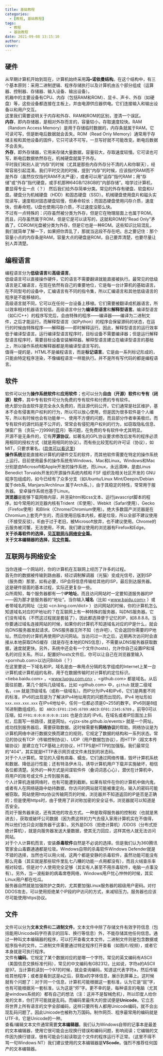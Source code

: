 ```yaml
---
title: 基础教程
categories:
  - [教程, 基础教程]
tags:
  - 教程
  - 基础教程
date: 2021-09-08 13:15:10
author:
cover:
---
```


## 硬件

从早期计算机开始到现在，计算机始终采用**冯•诺依曼结构**。在这个结构中，有三个基本原则：采用二进制逻辑、程序存储执行以及计算机由五个部分组成（运算器、控制器、存储器、输入设备、输出设备）。  
机箱中的主要设备有CPU、内存（包括RAM和ROM）、显卡、声卡、外存（如硬盘）等，这些设备都连接在主板上，并由电源供应器供电。它们连接输入和输出设备以和用户交互。  
这里我们需要说明关于内存和外存、RAM和ROM的区别，澄清一个误区。  
**内存**，即内存储器，是相对外存而言的，容量较小，存取速度较快。RAM（Random Access Memory）是用于存储临时数据的，内存条就属于RAM。它可读可写，但是断电后数据就会丢失。ROM（Read Only Memory）通常用于存储主板和其他设备的固件，它只可读不可写，一旦写好就不可能改变。断电后数据不会丢失。  
**外存**，即外存储器，它用来存储大量数据，容量较大，存取速度较慢。它可读也可写，断电后数据依然存在。机械硬盘就属于外存。  
平时我们和别人说“内存”的时候（尤其是那些内存外存分不清的人和你聊天），经常容易引起混淆。我们平时交流的时候，提到“内存”的时候，应该指代RAM而不是外存（虽然仅仅指代RAM不太严谨），或者可以用“运存”指代RAM；用“存储”或“外存”指代硬盘，或手机那种64GB/128GB的“内部存储”。咱学过计算机，要显得专业一点（？）
然后我们给外存简单分类。常见的外存有硬盘、软盘和U盘。硬盘分为机械硬盘（HDD）和固态硬盘（SSD）。机械硬盘使用盘片和磁头实现读写，速度相对固态硬盘较慢，但寿命较长；而固态硬盘使用闪存介质，速度快，但寿命短。U盘也使用闪存介质，不过速度没那么快。  
不过有一点特殊的：闪存虽然被分类为外存，但是它在物理层面上也属于ROM。而且，闪存虽然属于ROM，但是它是可以读写的，这就和ROM的“Read Only”矛盾了。CDROM光盘被分类为外存，但是它也是一种ROM。这些知识比较混乱，我们就简单了解一下，如果把你弄乱了，那就当这段不存在吧。总之要记住：那个容量小点的内存条是RAM，容量大点的硬盘是ROM，自己要弄清楚，也要尽量让别人弄清楚。  

## 编程语言

编程语言分为**低级语言**和**高级语言**。  
低级语言可以直接操作硬件，它的语言不需要翻译就能直接被执行。最常见的低级语言是汇编语言，在现在依然有自己的重要地位，它是每一台计算机的基础语言。在不同型号的设备中，汇编语言有不同的指令集，所以汇编语言和其他低级语言的程序是不能移植的。  
高级语言就不同，它可以在任何一台设备上移植。它们需要被翻译成机器语言，所以效率相对机器语言较低。高级语言中分为**编译型语言**和**解释型语言**。编译型语言（如C/C++）的程序写完后，会由特殊的程序——编译器——编译为二进制文件，之后才能运行。而解释型语言（如Python）的程序会保留源码的状态，在运行的时候由特殊程序——解释器——即时解释运行。因此，解释型语言的运行效率低于编译型语言。运行编译型语言程序时，目标设备不需要编译器；但是运行解释型语言程序时，需要目标设备安装解释器。解释型语言建立在编译型语言的基础上，所以操作系统和解释器都是用编译型语言写的。  
值得一提的是，HTML不是编程语言，而是**标记语言**。它是由一系列标记形成的，只能由特定程序渲染，不像编程语言一样能执行。并不是所有写代码的都是编程语言。  

## 软件

软件可以分为**操作系统软件**和**应用软件**；也可以分为**自由（开源）软件**和**专有（闭源）软件**，其中专有软件可分为免费的专有软件和付费的专有软件。  
绝大部分自由软件是完全永久免费的，而且源代码公开。它们通常是社区维护，基本不会有侵害用户权利的行为，所以可以放心使用，但是因为很多软件是个人编写，所以有时候也会有功能单一、使用不方便的问题，而且部分作者审美极烂。而专有软件的源代码是不公开的，常常会有侵犯用户权利的行为，如窃取隐私信息、弹窗广告（贪玩一刀999的蓝月）等问题，在免费的专有软件中尤其明显。  
开源不是无条件的，它有**开源协议**。如著名的GPL协议要求修改后发布的程序必须用相同的授权方式（就是用相同的协议）。而有些比较宽松的许可证（协议），如MIT，只要求署名。([具体可以看这里](/47168df2e64b/))  
**操作系统**是能直接和计算机的硬件交互的软件，而其他软件需要在特定的操作系统上运行。目前使用最多的操作系统有Windows、Mac和Linux。Windows和Mac分别是由Microsoft和Apple开发的操作系统，而Linux，永远滴神，是由Linus Benedict Torvalds开发的开源操作系统内核和 FSF 组织及相关社区开发的 GNU 程序包组成的，如今已经有了众多分支（如Ubuntu/Linux Mint/Deepin/Debian属于deb系, Manjaro/Archlinux 属于Arch系。），由于其稳定的特性，常常用于服务器。  安卓操作系统也基于Linux。  
**浏览器**是能够下载网络内容，并渲染html和css文本、运行javascript脚本的程序。如今常用的浏览器内核有Trident（IE使用）、Webkit（Safari使用）、Gecko（Firefox使用）和Blink（Chrome/Chromium使用）。绝大多数国产浏览器是在Chromium上套壳产生的，而且使用旧版本内核，都是垃圾，所以全部不建议使用（不接受反驳）。IE由于过于老旧，被Microsoft放弃，也不建议使用。Chrome的云服务被河蟹，无法使用，不爽。我们建议使用的浏览器有Firefox和Edge。  
**关于杀毒软件的选择，见[互联网与网络安全](#互联网与网络安全)篇。**  
**关于文本编辑器的选择，见[文件](#文件)篇。**  

## 互联网与网络安全

当你连接一个网站时，你的计算机在互联网上经历了许多的过程。  
首先你的数据被传输到路由器，经过调制解调器（光猫）变成光信号，送到ISP（服务商）那里，如有必要，ISP会将信息传输给其他的ISP，最后到达服务器。这是硬件层面的基本过程，实际还更复杂一些。  
众所周知，每个服务器都有一个**IP地址**。而且访问网站时一定要知道服务器的IP——因为那才是服务器的“地址”。当你输入**域名**（比如 <www.baidu.com> ）或者带域名的网址（比如 <cn.bing.com/dict> ）访问网站的时候，你的计算机怎么知道域名对应的IP地址的？在互联网上有一种特殊的服务器，叫DNS服务器。它们没有域名（不然这过程就是套娃了），因此都选择便于记忆的IP，如8.8.8.8。当你要通过域名连接网站的时候，如果你的计算机不知道域名对应的IP是什么，就会向DNS服务器发起请求。DNS服务器无所不知（也许吧），它会返回你需要的IP地址。然后你的计算机再使用IP访问网站。当访问过一次之后，近期再次访问时会直接从本地获取DNS缓存（就是存在本地的DNS信息），不需要从DNS服务器获取数据，速度就更快。另外，系统中还会有一个文件(hosts)，允许你自己设置IP和域名的对应关系。所以，配置好hosts文件后，你可以让自己在浏览器里输入<pornhub.com>以访问Bilibili（？）  
在这里要说一下域名和IP。域名是由一串用点分隔的名字组成的Internet上某一台计算机或计算机组的名称，用于在数据传输时对计算机的定位标识。<tieba.baidu.com> ，<www.luogu.com.cn> ，<github.com> 都是域名。从后面往前数，第几个就叫几级域名，比如 <github.com> 中，`github` 就是二级域名，`com` 就是顶级域名（或称一级域名）。而IP分为IPv4和IPv6，它们是两套不同的标准，IPv6的出现是为了解决IPv4地址用完的问题而出现的。IPv4 地址形如 `xxx.xxx.xxx.xxx` 在IPv4地址中，任何一位都必须是0~255的数字。IPv6则是8组16进制数组成的，如 ` ABCD:EF01:2345:6789:ABCD:EF01:2345:6789` 。前导0可以压缩，如 `FF01:0:0:0:0:0:0:1101` 也是合法的 IPv6。在域名或者IP后面加上斜杠，后面写一些路径，就是网址。<yjzx-site.github.io/events> 就是一个网址。  
成功找到服务器后，需要获取数据。这时候需要有**网络协议**的帮助。网络协议是为计算机网络中进行数据交换而建立的规则，它规定了数据的结构和一系列状态。常见的协议有TCP（传输控制协议）、UDP（用户数据包协议），而HTTP（超文本传输协议）是建立在TCP基础上的协议，HTTPS是HTTP的加强版。我们最常见的“404”，其实就是HTTP表示网页或文件未找到的状态码。  
对于个人计算机，常见的入侵有病毒、蠕虫，它们通过网络传播，毁坏计算机系统和数据、降低运行性能；还有特洛伊木马，诱导计算机用户下载并实施破坏，相信各位都清楚。另外的一种方式是间谍软件件（叠词词恶心心），潜伏在计算机中，将用户的账号或文件上传到服务器。  
个人计算机连接网络时，也有可能遭到截断。如果有软件在你的计算机中做内鬼，或者有人在网络链路中劫持数据，你访问的网站就可能被重定向，输入的密码可能被窃取。网站使用http协议传输网页的时候，浏览器并不知道返回的IP是否是正确的；但是使用https时，由于使用了非对称加密的安全证书，浏览器就可以知道是否安全。  
而对于服务器来说，还有其他的攻击方式。一种是取得服务器的控制权（也就是黑进去），获取或破坏公司数据（因为费这样的力气去侵入家用计算机实在不值得，所以他们也只会对服务器干这事）。另外是DOS（拒绝计算机）/DDOS（分布式拒绝计算机），就是向服务器发送大量数据，使其无力回应，这样其他人就无法访问网站。  
对于个人计算机而言，安装**杀毒软件**自然是不必说的选择。但是我们认为360腾讯管家金山毒霸通通都是垃圾。Windows自带的杀毒软件Windows Defender就是不错的选择，当然也可以用火绒，这两个都是安静的杀毒软件，虽然功能可能没有那么完备（其实就是那些软件里乱七八糟的功能一点用都没有），而且火绒查杀率相对较低，但是对个人使用完全足够（其实有人甚至不用杀毒软件，电脑一点事没有）。另外，当一波船新的病毒席卷网络，Windows用户忧心忡忡的时候，其实Linux用户都在吃瓜。  
服务器自然就是加强防护之类的，尤其要加强Linux服务器的超级用户密码。对付DDOS攻击，可以使用拒绝某个IP段的IP访问的方式，来减轻压力。服务器也应该尽可能使用https协议。  

## 文件

文件可以分为**文本文件**和**二进制文件**。文本文件中除了存储文件有效字符信息（包括能用Unicode码字符表示的回车、换行等信息）外，不能存储其他任何信息。通过一种叫文本编辑器的程序，可以打开查看文本文件。二进制文件则是包含数据或程序指令的文件。二进制文件需要通过特定程序打开查看（如图片/视频），或者它本身就是可执行程序。  
文件有**编码**。它规定了某个数据对应的是哪一个字符。常见的英文编码有ASCII（美国信息交换标准代码），常见的中文编码有GB2312。比如说，字符a的ASCII是97。当计算机读到一个97的时候，就会查询编码，知道这代表字符a，然后传输给其他程序；或者是看到这是a之后，获取a的字体信息，展示到屏幕上。这时候就有个问题了：对于同一个信息，计算机可能根据这一套标准，认为它是“屁”字，也有可能根据另一套标准，认为这是“夘”字。更不幸的是，每种语言的电脑（尤其是windows系统的）都有自己的想法（注：这并不是智械危机），所以印度人给你发的文本，你打开可能就是乱码。而编码里最伟大的尝试便是**Unicode**。它立志将世界上所有语言的文字全部编码，这样只要所有人都用Unicode编码，就不会出现乱码问题了。因此Unicode也被称为万国码。制作网页、程序最常用的编码就是UTF-8，它是Unicode的一种。  
查看/编辑文本文件通常需要**文本编辑器**。我们认为Windows自带的记事本是最差的文本编辑器，使用它很可能会出现换行错误和编码问题，影响阅读；它编辑的文件因为换行错误，很有可能会引起读取这个文件的程序运行不正常。（这里不得不骂一句Windows NT）我们建议使用的文本编辑器是**VScode**。强烈不推荐任何国产的文本编辑器。
